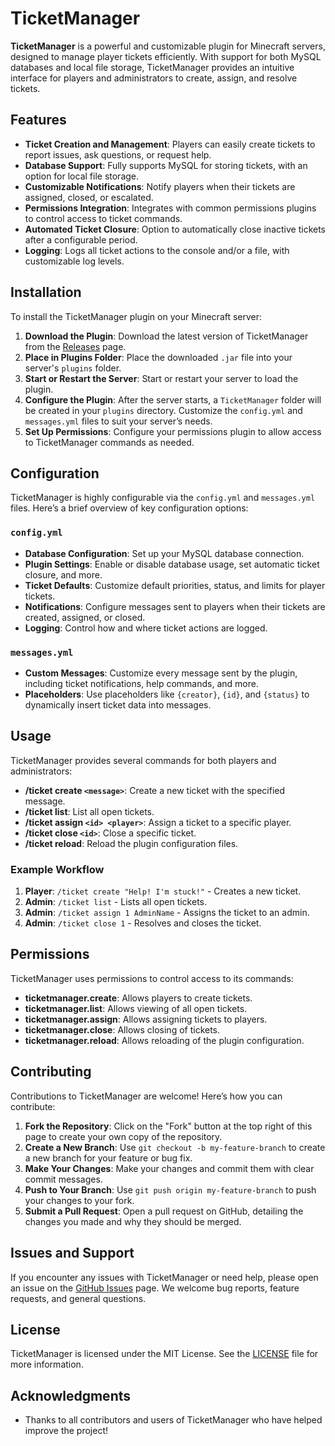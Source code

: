 # TicketManager

**TicketManager** is a powerful and customizable plugin for Minecraft servers, designed to manage player tickets efficiently. With support for both MySQL databases and local file storage, TicketManager provides an intuitive interface for players and administrators to create, assign, and resolve tickets.

## Features

- **Ticket Creation and Management**: Players can easily create tickets to report issues, ask questions, or request help.
- **Database Support**: Fully supports MySQL for storing tickets, with an option for local file storage.
- **Customizable Notifications**: Notify players when their tickets are assigned, closed, or escalated.
- **Permissions Integration**: Integrates with common permissions plugins to control access to ticket commands.
- **Automated Ticket Closure**: Option to automatically close inactive tickets after a configurable period.
- **Logging**: Logs all ticket actions to the console and/or a file, with customizable log levels.

## Installation

To install the TicketManager plugin on your Minecraft server:

1. **Download the Plugin**: Download the latest version of TicketManager from the [Releases](https://github.com/your-repo/ticketmanager/releases) page.
2. **Place in Plugins Folder**: Place the downloaded `.jar` file into your server's `plugins` folder.
3. **Start or Restart the Server**: Start or restart your server to load the plugin.
4. **Configure the Plugin**: After the server starts, a `TicketManager` folder will be created in your `plugins` directory. Customize the `config.yml` and `messages.yml` files to suit your server’s needs.
5. **Set Up Permissions**: Configure your permissions plugin to allow access to TicketManager commands as needed.

## Configuration

TicketManager is highly configurable via the `config.yml` and `messages.yml` files. Here’s a brief overview of key configuration options:

### `config.yml`
- **Database Configuration**: Set up your MySQL database connection.
- **Plugin Settings**: Enable or disable database usage, set automatic ticket closure, and more.
- **Ticket Defaults**: Customize default priorities, status, and limits for player tickets.
- **Notifications**: Configure messages sent to players when their tickets are created, assigned, or closed.
- **Logging**: Control how and where ticket actions are logged.

### `messages.yml`
- **Custom Messages**: Customize every message sent by the plugin, including ticket notifications, help commands, and more.
- **Placeholders**: Use placeholders like `{creator}`, `{id}`, and `{status}` to dynamically insert ticket data into messages.

## Usage

TicketManager provides several commands for both players and administrators:

- **/ticket create `<message>`**: Create a new ticket with the specified message.
- **/ticket list**: List all open tickets.
- **/ticket assign `<id> <player>`**: Assign a ticket to a specific player.
- **/ticket close `<id>`**: Close a specific ticket.
- **/ticket reload**: Reload the plugin configuration files.

### Example Workflow
1. **Player**: `/ticket create "Help! I'm stuck!"` - Creates a new ticket.
2. **Admin**: `/ticket list` - Lists all open tickets.
3. **Admin**: `/ticket assign 1 AdminName` - Assigns the ticket to an admin.
4. **Admin**: `/ticket close 1` - Resolves and closes the ticket.

## Permissions

TicketManager uses permissions to control access to its commands:

- **ticketmanager.create**: Allows players to create tickets.
- **ticketmanager.list**: Allows viewing of all open tickets.
- **ticketmanager.assign**: Allows assigning tickets to players.
- **ticketmanager.close**: Allows closing of tickets.
- **ticketmanager.reload**: Allows reloading of the plugin configuration.

## Contributing

Contributions to TicketManager are welcome! Here’s how you can contribute:

1. **Fork the Repository**: Click on the "Fork" button at the top right of this page to create your own copy of the repository.
2. **Create a New Branch**: Use `git checkout -b my-feature-branch` to create a new branch for your feature or bug fix.
3. **Make Your Changes**: Make your changes and commit them with clear commit messages.
4. **Push to Your Branch**: Use `git push origin my-feature-branch` to push your changes to your fork.
5. **Submit a Pull Request**: Open a pull request on GitHub, detailing the changes you made and why they should be merged.

## Issues and Support

If you encounter any issues with TicketManager or need help, please open an issue on the [GitHub Issues](https://github.com/bacondrips/ticketmanager/issues) page. We welcome bug reports, feature requests, and general questions.

## License

TicketManager is licensed under the MIT License. See the [LICENSE]([https://github.com/BaconDrips/TicketManager/tree/main?tab=MIT-1-ov-file#readme]) file for more information.

## Acknowledgments

- Thanks to all contributors and users of TicketManager who have helped improve the project!

